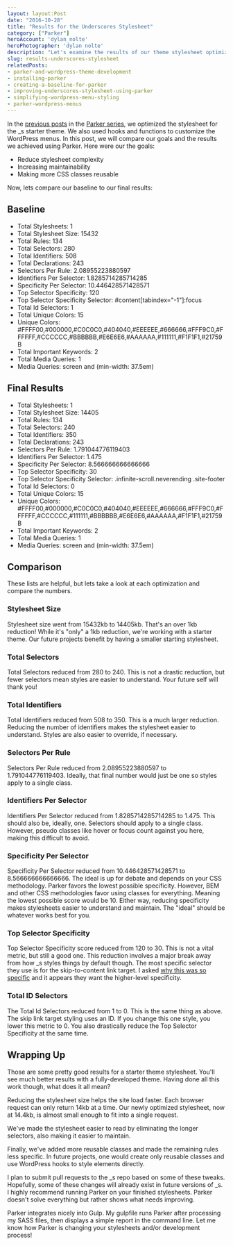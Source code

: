 ```yaml
---
layout: layout:Post
date: "2016-10-28"
title: "Results for the Underscores Stylesheet"
category: ["Parker"]
heroAccount: 'dylan_nolte'
heroPhotographer: 'dylan nolte'
description: "Let's examine the results of our theme stylesheet optimizations using the CSS tool, Parker, and what they mean."
slug: results-underscores-stylesheet
relatedPosts:
- parker-and-wordpress-theme-development
- installing-parker
- creating-a-baseline-for-parker
- improving-underscores-stylesheet-using-parker
- simplifying-wordpress-menu-styling
- parker-wordpress-menus
---
```


In the [previous posts](/post/simplifying-menu-styling/) in the [Parker series](/post/parker-and-wordpress-theme-development/), we optimized the stylesheet for the _s starter theme. We also used hooks and functions to customize the WordPress menus. In this post, we will compare our goals and the results we achieved using Parker. Here were our the goals:

* Reduce stylesheet complexity
* Increasing maintainability
* Making more CSS classes reusable

Now, lets compare our baseline to our final results:

## Baseline

* Total Stylesheets: 1
* Total Stylesheet Size: 15432
* Total Rules: 134
* Total Selectors: 280
* Total Identifiers: 508
* Total Declarations: 243
* Selectors Per Rule: 2.08955223880597
* Identifiers Per Selector: 1.8285714285714285
* Specificity Per Selector: 10.446428571428571
* Top Selector Specificity: 120
* Top Selector Specificity Selector: #content[tabindex="-1"]:focus
* Total Id Selectors: 1
* Total Unique Colors: 15
* Unique Colors: #FFFF00,#000000,#C0C0C0,#404040,#EEEEEE,#666666,#FFF9C0,#FFFFFF,#CCCCCC,#BBBBBB,#E6E6E6,#AAAAAA,#111111,#F1F1F1,#21759B
* Total Important Keywords: 2
* Total Media Queries: 1
* Media Queries: screen and (min-width: 37.5em)

## Final Results

* Total Stylesheets: 1
* Total Stylesheet Size: 14405
* Total Rules: 134
* Total Selectors: 240
* Total Identifiers: 350
* Total Declarations: 243
* Selectors Per Rule: 1.791044776119403
* Identifiers Per Selector: 1.475
* Specificity Per Selector: 8.566666666666666
* Top Selector Specificity: 30
* Top Selector Specificity Selector: .infinite-scroll.neverending .site-footer
* Total Id Selectors: 0
* Total Unique Colors: 15
* Unique Colors: #FFFF00,#000000,#C0C0C0,#404040,#EEEEEE,#666666,#FFF9C0,#FFFFFF,#CCCCCC,#111111,#BBBBBB,#E6E6E6,#AAAAAA,#F1F1F1,#21759B
* Total Important Keywords: 2
* Total Media Queries: 1
* Media Queries: screen and (min-width: 37.5em)

## Comparison

These lists are helpful, but lets take a look at each optimization and compare the numbers.

### Stylesheet Size

Stylesheet size went from 15432kb to 14405kb. That's an over 1kb reduction! While it's "only" a 1kb reduction, we're working with a starter theme. Our future projects benefit by having a smaller starting stylesheet.

### Total Selectors

Total Selectors reduced from 280 to 240. This is not a drastic reduction, but fewer selectors mean styles are easier to understand. Your future self will thank you!

### Total Identifiers

Total Identifiers reduced from 508 to 350. This is a much larger reduction. Reducing the number of identifiers makes the stylesheet easier to understand. Styles are also easier to override, if necessary.

### Selectors Per Rule

Selectors Per Rule reduced from 2.08955223880597 to 1.791044776119403. Ideally, that final number would just be one so styles apply to a single class.

### Identifiers Per Selector

Identifiers Per Selector reduced from 1.8285714285714285 to 1.475. This should also be, ideally, one. Selectors should apply to a single class. However, pseudo classes like hover or focus count against you here, making this difficult to avoid.

### Specificity Per Selector

Specificity Per Selector reduced from 10.446428571428571 to 8.566666666666666. The ideal is up for debate and depends on your CSS methodology. Parker favors the lowest possible specificity. However, BEM and other CSS methodologies favor using classes for everything. Meaning the lowest possible score would be 10. Either way, reducing specificity makes stylesheets easier to understand and maintain. The "ideal" should be whatever works best for you.

### Top Selector Specificity

Top Selector Specificity score reduced from 120 to 30. This is not a vital metric, but still a good one. This reduction involves a major break away from how _s styles things by default though. The most specific selector they use is for the skip-to-content link target. I asked [why this was so specific](https://github.com/Automattic/_s/issues/1037) and it appears they want the higher-level specificity.

### Total ID Selectors

The Total Id Selectors reduced from 1 to 0. This is the same thing as above. The skip link target styling uses an ID. If you change this one style, you lower this metric to 0. You also drastically reduce the Top Selector Specificity at the same time.

## Wrapping Up

Those are some pretty good results for a starter theme stylesheet. You'll see much better results with a fully-developed theme. Having done all this work though, what does it all mean?

Reducing the stylesheet size helps the site load faster. Each browser request can only return 14kb at a time. Our newly optimized stylesheet, now at 14.4kb, is almost small enough to fit into a single request.

We've made the stylesheet easier to read by eliminating the longer selectors, also making it easier to maintain.

Finally, we've added more reusable classes and made the remaining rules less specific. In future projects, one would create only reusable classes and use WordPress hooks to style elements directly.

I plan to submit pull requests to the _s repo based on some of these tweaks. Hopefully, some of these changes will already exist in future versions of _s. I highly recommend running Parker on your finished stylesheets. Parker doesn't solve everything but rather shows what needs improving.

Parker integrates nicely into Gulp. My gulpfile runs Parker after processing my SASS files, then displays a simple report in the command line. Let me know how Parker is changing your stylesheets and/or development process!
